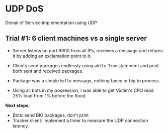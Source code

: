 # UDP DoS
Denial of Service implementation using UDP

## Trial #1: 6 client machines vs a single server

- Server listens on port:9000 from all IPs, receives a message and returns it by adding an exclamation point to it.

- Clients send packages endlessly using `while True` statement and print both sent and received packages.

- Package was a simple `hello` message, nothing fancy or big to process.

- Using all bots in my possession, I was able to get Victim's CPU read 25% load from 1% before the flood.

**Next steps:**

- Bots: send BIG packages, don't print
- Tracker client: implement a timer to measure the UDP connection latency.


